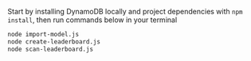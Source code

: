 Start by installing DynamoDB locally and project dependencies with `npm install`, then run commands below in your terminal

```sh
node import-model.js
node create-leaderboard.js
node scan-leaderboard.js
```